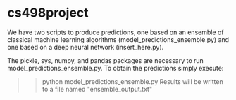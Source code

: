 # cs498project
We have two scripts to produce predictions, one based on an ensemble of classical machine learning algorithms (model_predictions_ensemble.py) and one based on a deep neural network (insert_here.py).

The pickle, sys, numpy, and pandas packages are necessary to run model_predictions_ensemble.py.
To obtain the predictions simply execute:
>>python model_predictions_ensemble.py <path-to-dataset>
Results will be written to a file named "ensemble_output.txt"
